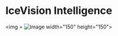 # IceVision Intelligence

<img = ![image](https://github.com/kristen1028/IcyRoads/assets/143013164/132975d8-88af-4fa0-bdf2-95dec6301044)
 width="150" height="150">
